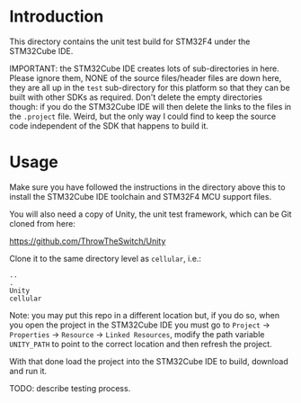 # Introduction
This directory contains the unit test build for STM32F4 under the STM32Cube IDE.

IMPORTANT: the STM32Cube IDE creates lots of sub-directories in here.  Please ignore them, NONE of the source files/header files are down here, they are all up in the `test` sub-directory for this platform so that they can be built with other SDKs as required.  Don't delete the empty directories though: if you do the STM32Cube IDE will then delete the links to the files in the `.project` file.  Weird, but the only way I could find to keep the source code independent of the SDK that happens to build it.

# Usage
Make sure you have followed the instructions in the directory above this to install the STM32Cube IDE toolchain and STM32F4 MCU support files.

You will also need a copy of Unity, the unit test framework, which can be Git cloned from here:

https://github.com/ThrowTheSwitch/Unity

Clone it to the same directory level as `cellular`, i.e.:

```
..
.
Unity
cellular
```


Note: you may put this repo in a different location but, if you do so, when you open the project in the STM32Cube IDE you must go to `Project` -> `Properties` -> `Resource` -> `Linked Resources`, modify the path variable `UNITY_PATH` to point to the correct location and then refresh the project.

With that done load the project into the STM32Cube IDE to build, download and run it.

TODO: describe testing process.